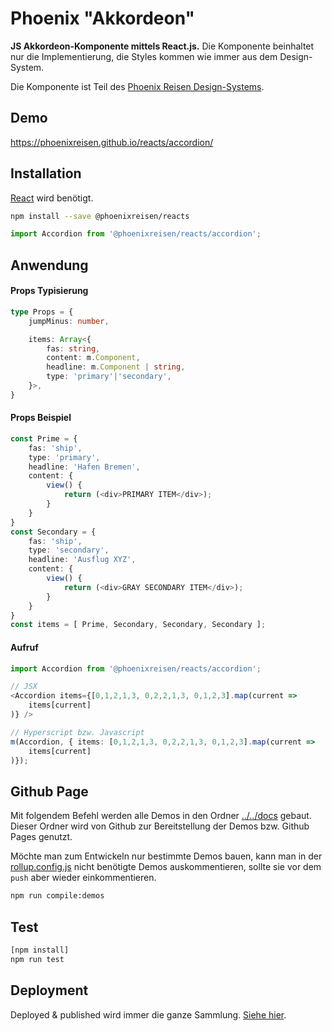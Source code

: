 # Phoenix "Akkordeon"

**JS Akkordeon-Komponente mittels React.js.** Die Komponente beinhaltet nur die Implementierung, die Styles kommen wie immer aus dem Design-System.

Die Komponente ist Teil des [Phoenix Reisen Design-Systems](https://design-system.phoenixreisen.net).

## Demo

https://phoenixreisen.github.io/reacts/accordion/

## Installation

[React](https://reactjs.org/) wird benötigt.

```bash
npm install --save @phoenixreisen/reacts
```

```js
import Accordion from '@phoenixreisen/reacts/accordion';
```

## Anwendung

#### Props Typisierung

```ts
type Props = {
    jumpMinus: number,

    items: Array<{
        fas: string,
        content: m.Component,
        headline: m.Component | string,
        type: 'primary'|'secondary',
    }>,
}
```

#### Props Beispiel

```ts
const Prime = {
    fas: 'ship',
    type: 'primary',
    headline: 'Hafen Bremen',
    content: {
        view() {
            return (<div>PRIMARY ITEM</div>);
        }
    }
}
const Secondary = {
    fas: 'ship',
    type: 'secondary',
    headline: 'Ausflug XYZ',
    content: {
        view() {
            return (<div>GRAY SECONDARY ITEM</div>);
        }
    }
}
const items = [ Prime, Secondary, Secondary, Secondary ];
```

#### Aufruf

```ts
import Accordion from '@phoenixreisen/reacts/accordion';

// JSX
<Accordion items={[0,1,2,1,3, 0,2,2,1,3, 0,1,2,3].map(current =>
    items[current]
)} />

// Hyperscript bzw. Javascript
m(Accordion, { items: [0,1,2,1,3, 0,2,2,1,3, 0,1,2,3].map(current =>
    items[current]
)});
```

## Github Page

Mit folgendem Befehl werden alle Demos in den Ordner [../../docs](../../docs) gebaut. Dieser Ordner wird von Github zur Bereitstellung der Demos bzw. Github Pages genutzt.

Möchte man zum Entwickeln nur bestimmte Demos bauen, kann man in der [rollup.config.js](../../rollup.config.js) nicht benötigte Demos auskommentieren, sollte sie vor dem `push` aber wieder einkommentieren.

```bash
npm run compile:demos
```

## Test

```bash
[npm install]
npm run test
```

## Deployment

Deployed & published wird immer die ganze Sammlung. [Siehe hier](../../README.md).
